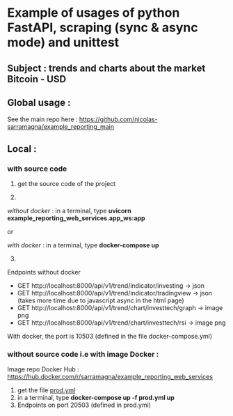 # Example of usages of python FastAPI, scraping (sync & async mode) and unittest
## Subject : trends and charts about the market Bitcoin - USD

## Global usage :
See the main repo here : https://github.com/nicolas-sarramagna/example_reporting_main

## Local :

### with source code
1. get the source code of the project

2.
*without docker* : in a terminal, type **uvicorn example_reporting_web_services.app_ws:app**

or

*with docker* : in a terminal, type **docker-compose up**

3.
Endpoints without docker
 - GET http://localhost:8000/api/v1/trend/indicator/investing -> json
 - GET http://localhost:8000/api/v1/trend/indicator/tradingview -> json (takes more time due to javascript async in the html page)
 - GET http://localhost:8000/api/v1/trend/chart/investtech/graph -> image png
 - GET http://localhost:8000/api/v1/trend/chart/investtech/rsi -> image png

With docker, the port is 10503 (defined in the file docker-compose.yml)

### without source code i.e with image Docker :
Image repo Docker Hub : https://hub.docker.com/r/sarramagna/example_reporting_web_services

1. get the file [prod.yml](https://github.com/nicolas-sarramagna/example_reporting_web_services/blob/main/prod.yml)
2. in a terminal, type  **docker-compose up -f prod.yml up**
3. Endpoints on port 20503 (defined in prod.yml)



